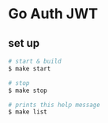# Go Auth JWT

## set up

```bash
# start & build
$ make start

# stop
$ make stop

# prints this help message
$ make list
```

